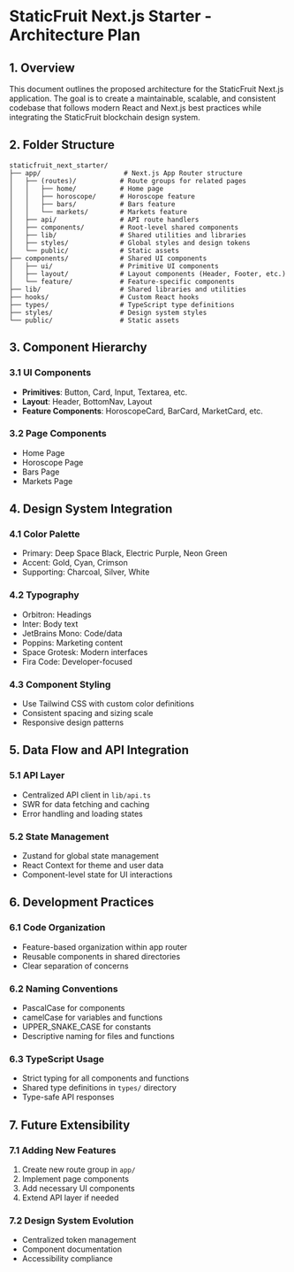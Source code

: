 # StaticFruit Next.js Starter - Architecture Plan

## 1. Overview

This document outlines the proposed architecture for the StaticFruit Next.js application. The goal is to create a maintainable, scalable, and consistent codebase that follows modern React and Next.js best practices while integrating the StaticFruit blockchain design system.

## 2. Folder Structure

```
staticfruit_next_starter/
├── app/                     # Next.js App Router structure
│   ├── (routes)/           # Route groups for related pages
│   │   ├── home/           # Home page
│   │   ├── horoscope/      # Horoscope feature
│   │   ├── bars/           # Bars feature
│   │   └── markets/        # Markets feature
│   ├── api/                # API route handlers
│   ├── components/         # Root-level shared components
│   ├── lib/                # Shared utilities and libraries
│   ├── styles/             # Global styles and design tokens
│   └── public/             # Static assets
├── components/             # Shared UI components
│   ├── ui/                 # Primitive UI components
│   ├── layout/             # Layout components (Header, Footer, etc.)
│   └── feature/            # Feature-specific components
├── lib/                    # Shared libraries and utilities
├── hooks/                  # Custom React hooks
├── types/                  # TypeScript type definitions
├── styles/                 # Design system styles
└── public/                 # Static assets
```

## 3. Component Hierarchy

### 3.1 UI Components
- **Primitives**: Button, Card, Input, Textarea, etc.
- **Layout**: Header, BottomNav, Layout
- **Feature Components**: HoroscopeCard, BarCard, MarketCard, etc.

### 3.2 Page Components
- Home Page
- Horoscope Page
- Bars Page
- Markets Page

## 4. Design System Integration

### 4.1 Color Palette
- Primary: Deep Space Black, Electric Purple, Neon Green
- Accent: Gold, Cyan, Crimson
- Supporting: Charcoal, Silver, White

### 4.2 Typography
- Orbitron: Headings
- Inter: Body text
- JetBrains Mono: Code/data
- Poppins: Marketing content
- Space Grotesk: Modern interfaces
- Fira Code: Developer-focused

### 4.3 Component Styling
- Use Tailwind CSS with custom color definitions
- Consistent spacing and sizing scale
- Responsive design patterns

## 5. Data Flow and API Integration

### 5.1 API Layer
- Centralized API client in `lib/api.ts`
- SWR for data fetching and caching
- Error handling and loading states

### 5.2 State Management
- Zustand for global state management
- React Context for theme and user data
- Component-level state for UI interactions

## 6. Development Practices

### 6.1 Code Organization
- Feature-based organization within app router
- Reusable components in shared directories
- Clear separation of concerns

### 6.2 Naming Conventions
- PascalCase for components
- camelCase for variables and functions
- UPPER_SNAKE_CASE for constants
- Descriptive naming for files and functions

### 6.3 TypeScript Usage
- Strict typing for all components and functions
- Shared type definitions in `types/` directory
- Type-safe API responses

## 7. Future Extensibility

### 7.1 Adding New Features
1. Create new route group in `app/`
2. Implement page components
3. Add necessary UI components
4. Extend API layer if needed

### 7.2 Design System Evolution
- Centralized token management
- Component documentation
- Accessibility compliance
